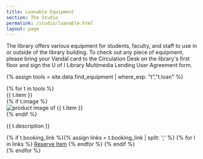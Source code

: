 ```yaml
---
title: Loanable Equipment
section: The Studio
permalink: /studio/loanable.html
layout: page
---
```


The library offers various equipment for students, faculty, and staff to use in or outside of the library building. 
To check out any piece of equipment, please bring your Vandal card to the Circulation Desk on the library's first floor and sign the U of I Library Multimedia Lending User Agreement form.

{% assign tools = site.data.find_equipment | where_exp: "t","t.loan" %}
<div class="row">
{% for t in tools %}
<div class="col-md-6 mb-2">
    <div class="card">
        <div class="card-header">
            {{ t.item }}
        </div>
        <div class="card-body">
            {% if t.image %}<div class="text-center"><img class="img-fluid mb-3" src="{{ site.lib-media }}/studio/{{ t.image }}" alt="product image of {{ t.item }}"></div>{% endif %}
            <p class="card-text">{{ t.description }}</p>
            {% if t.booking_link %}{% assign links = t.booking_link | split: ';' %}
            {% for l in links %}
            <a href="{{ l }}" class="btn btn-primary btn-sm m-2" target="_blank" rel="noopener">Reserve Item</a>
            {% endfor %}
            {% endif %}
        </div>
    </div>
</div>
{% endfor %}
</div>